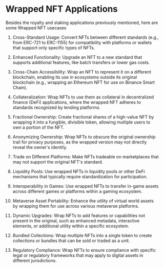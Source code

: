 <h1>Wrapped NFT Applications</h1>

Besides the royalty and staking applications previously mentioned, here are some Wrapped NFT usecases

1. Cross-Standard Usage: Convert NFTs between different standards (e.g., from ERC-721 to ERC-1155) for compatibility with platforms or wallets that support only specific types of NFTs.
   
2. Enhanced Functionality: Upgrade an NFT to a new standard that supports additional features, like batch transfers or lower gas costs.

3. Cross-Chain Accessibility: Wrap an NFT to represent it on a different blockchain, enabling its use in ecosystems outside its original blockchain (e.g., wrapping an Ethereum NFT for use on Binance Smart Chain).

4. Collateralization: Wrap NFTs to use them as collateral in decentralized finance (DeFi) applications, where the wrapped NFT adheres to standards recognized by lending platforms.

5. Fractional Ownership: Create fractional shares of a high-value NFT by wrapping it into a fungible, divisible token, allowing multiple users to own a portion of the NFT.

6. Anonymizing Ownership: Wrap NFTs to obscure the original ownership trail for privacy purposes, as the wrapped version may not directly reveal the owner's identity.

7. Trade on Different Platforms: Make NFTs tradeable on marketplaces that may not support the original NFT's standard.

8. Liquidity Pools: Use wrapped NFTs in liquidity pools or other DeFi mechanisms that typically require standardization for participation.

9.  Interoperability in Games: Use wrapped NFTs to transfer in-game assets across different games or platforms within a gaming ecosystem.

10. Metaverse Asset Portability: Enhance the utility of virtual world assets by wrapping them for use across various metaverse platforms.

11. Dynamic Upgrades: Wrap NFTs to add features or capabilities not present in the original, such as enhanced metadata, interactive elements, or additional utility within a specific ecosystem.

12. Bundled Collections: Wrap multiple NFTs into a single token to create collections or bundles that can be sold or traded as a unit.

13. Regulatory Compliance: Wrap NFTs to ensure compliance with specific legal or regulatory frameworks that may apply to digital assets in different jurisdictions.